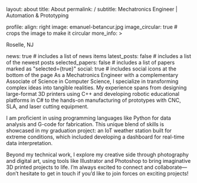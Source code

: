 layout: about
title: About
permalink: /
subtitle: Mechatronics Engineer | Automation & Prototyping

profile:
align: right
image: emanuel-betancur.jpg
image_circular: true # crops the image to make it circular
more_info: >
<p>Roselle, NJ</p>

news: true # includes a list of news items latest_posts: false # includes a list of the newest posts selected_papers: false # includes a list of papers marked as "selected={true}" social: true # includes social icons at the bottom of the page
As a Mechatronics Engineer with a complementary Associate of Science in Computer Science, I specialize in transforming complex ideas into tangible realities. My experience spans from designing large-format 3D printers using C++ and developing robotic educational platforms in C# to the hands-on manufacturing of prototypes with CNC, SLA, and laser cutting equipment.

I am proficient in using programming languages like Python for data analysis and G-code for fabrication. This unique blend of skills is showcased in my graduation project: an IoT weather station built for extreme conditions, which included developing a dashboard for real-time data interpretation.

Beyond my technical work, I explore my creative side through photography and digital art, using tools like Illustrator and Photoshop to bring imaginative 3D printed projects to life. I’m always excited to connect and collaborate—don’t hesitate to get in touch if you’d like to join forces on exciting projects!
